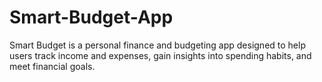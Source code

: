 # Smart-Budget-App
Smart Budget is a personal finance and budgeting app designed to help  users track income and expenses, gain insights into spending habits,  and meet financial goals.
